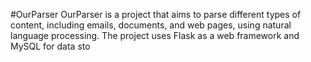 #OurParser
OurParser is a project that aims to parse different types of content, including emails, documents, and web pages, using natural language processing. The project uses Flask as a web framework and MySQL for data sto
